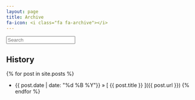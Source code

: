 ```yaml
---
layout: page
title: Archive
fa-icon: <i class="fa fa-archive"></i>
---
```


<script src="/public/js/search.min.js"></script>

<input id="search_input" placeholder="Search" autocomplete="off" onkeyup="checkTextField();" /></i>
<ul id="search_results">
</ul>

## History

{% for post in site.posts %}
  * {{ post.date | date: "%d %B %Y"}} &raquo; [ {{ post.title }} ]({{ post.url }})
{% endfor %}